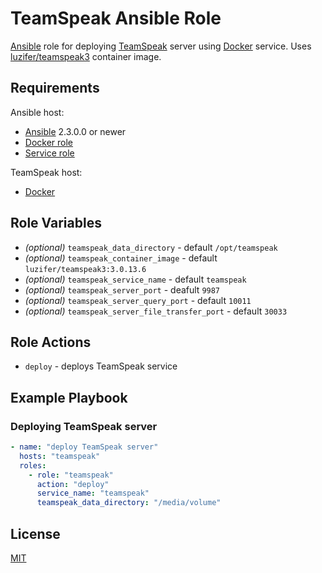 # TeamSpeak Ansible Role

[Ansible](https://ansible.com) role for deploying [TeamSpeak](https://www.teamspeak.com) server using [Docker](https://www.docker.com) service. Uses [luzifer/teamspeak3](https://hub.docker.com/r/luzifer/teamspeak3) container image.

## Requirements

Ansible host:
  * [Ansible](https://ansible.com) 2.3.0.0 or newer
  * [Docker role](https://projects.task.gda.pl/ansible-roles/docker)
  * [Service role](https://projects.task.gda.pl/ansible-roles/service)

TeamSpeak host:
  * [Docker](https://www.docker.com)

## Role Variables

* *(optional)* `teamspeak_data_directory` - default `/opt/teamspeak`
* *(optional)* `teamspeak_container_image` - default `luzifer/teamspeak3:3.0.13.6`
* *(optional)* `teamspeak_service_name` - default `teamspeak`
* *(optional)* `teamspeak_server_port` - deafult `9987`
* *(optional)* `teamspeak_server_query_port` - default `10011`
* *(optional)* `teamspeak_server_file_transfer_port` - default `30033`

## Role Actions

* `deploy` - deploys TeamSpeak service

## Example Playbook

### Deploying TeamSpeak server

```yaml
- name: "deploy TeamSpeak server"
  hosts: "teamspeak"
  roles:
    - role: "teamspeak"
      action: "deploy"
      service_name: "teamspeak"
      teamspeak_data_directory: "/media/volume"
```

## License
[MIT](license.md)
